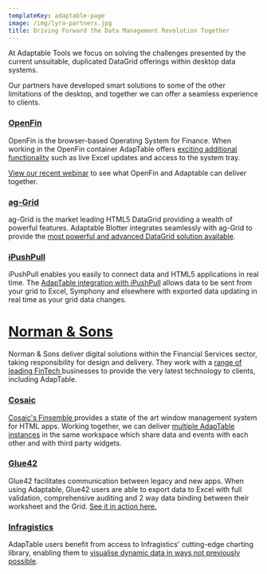 ```yaml
---
templateKey: adaptable-page
image: /img/lyra-partners.jpg
title: Driving Forward the Data Management Revolution Together
---
```

At Adaptable Tools we focus on solving the challenges presented by the current unsuitable, duplicated DataGrid offerings within desktop data systems.

Our partners have developed smart solutions to some of the other limitations of the desktop, and together we can offer a seamless experience to clients.

### [OpenFin](https://openfin.co/)

OpenFin is the browser-based Operating System for Finance. When working in the OpenFin container AdapTable offers [exciting additional functionality](https://demo.adaptabletools.com/partners/openfindemo/) such as live Excel updates and access to the system tray.

[View our recent webinar](https://www.youtube.com/watch?v=bQHVDyw2UZ8) to see what OpenFin and Adaptable can deliver together.

### [ag-Grid](https://www.ag-grid.com/)

ag-Grid is the market leading HTML5 DataGrid providing a wealth of powerful features. Adaptable Blotter integrates seamlessly with ag-Grid to provide the
[most powerful and advanced DataGrid solution available](https://medium.com/ag-grid/getting-more-from-your-datagrid-introducing-adaptable-blotter-2be5debd7e46).

### [iPushPull](https://www.ipushpull.com/)

iPushPull enables you easily to connect data and HTML5 applications in real time. The [AdapTable integration with iPushPull](https://demo.adaptabletools.com/partners/ipushpulldemo/) allows data to be sent from your grid to Excel, Symphony and elsewhere with exported data updating in real time as your grid data changes.

# [Norman & Sons](https://www.normanandsons.com/)

Norman & Sons deliver digital solutions within the Financial Services sector, taking responsibility for design and delivery. They work with a [range of leading FinTech ](https://www.normanandsons.com/alliances/)businesses to provide the very latest technology to clients, including AdapTable.

### [Cosaic](https://www.chartiq.com/finsemble/)

[Cosaic's Finsemble ](https://cosaic.io/finsemble/)provides a state of the art window management system for HTML apps.
Working together, we can deliver [multiple AdapTable instances](https://demo.adaptabletools.com/partners/finsembledemo/) in the same workspace which share data and events with each other and with third party widgets.

### [Glue42](https://glue42.com/)

Glue42 facilitates communication between legacy and new apps.
When using Adaptable, Glue42 users are able to export data to Excel with full validation, comprehensive auditing and 2 way data binding between their worksheet and the Grid. [See it in action here.](https://www.youtube.com/watch?v=tq4hrv_N5Ms&feature=youtu.be)

### [Infragistics](https://infragistics.com/)

AdapTable users benefit from access to Infragistics' cutting-edge charting library, enabling them to [visualise dynamic data in ways not previously possible](https://www.infragistics.com/about-us/in-the-news/infragistics-plus-adaptable-tools-bringing-unprecedented-power-to-the-desktop).
